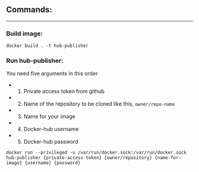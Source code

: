 ## Commands:
---
### Build image:
```
docker build . -t hub-publisher
```

### Run hub-publisher:

You need five arguments in this order
- 1. Private access token from github
- 2. Name of the repository to be cloned like this, `owner/repo-name`
- 3. Name for your image
- 4. Docker-hub username
- 5. Docker-hub password

```
docker run --privileged -v /var/run/docker.sock:/var/run/docker.sock hub-publisher {private-access-token} {owner/repository} {name-for-image} {username} {password}
```